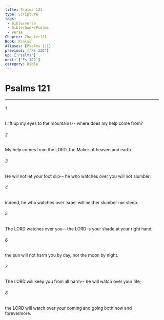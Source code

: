 ```yaml
---
title: Psalms 121
type: Scripture
tags:
 - bible/verse
 - bible/book/Psalms
 - verse
Chapter: Chapter121
Book: Psalms
Aliases: [Psalms 121]
previous: ['Ps 120']
up: ['Psalms']
next: ['Ps 122']
category: Bible
---
```

# Psalms 121

***


###### 1 
I lift up my eyes to the mountains-- where does my help come from? 

###### 2 
My help comes from the LORD, the Maker of heaven and earth. 

###### 3 
He will not let your foot slip-- he who watches over you will not slumber; 

###### 4 
indeed, he who watches over Israel will neither slumber nor sleep. 

###### 5 
The LORD watches over you-- the LORD is your shade at your right hand; 

###### 6 
the sun will not harm you by day, nor the moon by night. 

###### 7 
The LORD will keep you from all harm-- he will watch over your life; 

###### 8 
the LORD will watch over your coming and going both now and forevermore. 

